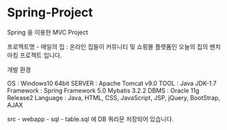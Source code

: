 # Spring-Project
Spring 을 이용한 MVC Project

프로젝트명 - 매일의 집 : 온라인 집들이 커뮤니티 및 쇼핑몰 플랫폼인 오늘의 집의 벤치마킹 프로젝트 입니다.

개발 환경

OS : Windows10 64bit
SERVER : Apache Tomcat v9.0
TOOL : Java JDK-1.7
Framework : Spring Framework 5.0 Mybatis 3.2.2
DBMS : Oracle 11g Release2
Language : Java, HTML, CSS, JavaScript, JSP, jQuery, BootStrap, AJAX

src - webapp - sql - table.sql 에 DB 쿼리문 저장되어 있습니다.
